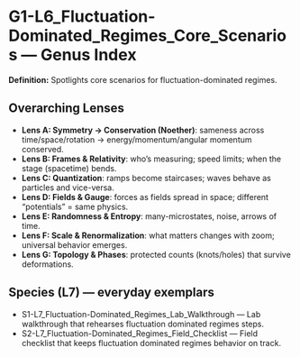 # G1-L6_Fluctuation-Dominated_Regimes_Core_Scenarios — Genus Index
**Definition:** Spotlights core scenarios for fluctuation-dominated regimes.

## Overarching Lenses

- **Lens A: Symmetry -> Conservation (Noether)**: sameness across time/space/rotation → energy/momentum/angular momentum conserved.
- **Lens B: Frames & Relativity**: who’s measuring; speed limits; when the stage (spacetime) bends.
- **Lens C: Quantization**: ramps become staircases; waves behave as particles and vice-versa.
- **Lens D: Fields & Gauge**: forces as fields spread in space; different “potentials” = same physics.
- **Lens E: Randomness & Entropy**: many-microstates, noise, arrows of time.
- **Lens F: Scale & Renormalization**: what matters changes with zoom; universal behavior emerges.
- **Lens G: Topology & Phases**: protected counts (knots/holes) that survive deformations.

## Species (L7) — everyday exemplars

- S1-L7_Fluctuation-Dominated_Regimes_Lab_Walkthrough — Lab walkthrough that rehearses fluctuation dominated regimes steps.
- S2-L7_Fluctuation-Dominated_Regimes_Field_Checklist — Field checklist that keeps fluctuation dominated regimes behavior on track.
